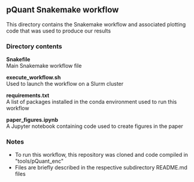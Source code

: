 ## pQuant Snakemake workflow 
This directory contains the Snakemake workflow and associated plotting code that was used to produce our results



### Directory contents
**Snakefile** </br>
Main Snakemake workflow file

**execute_workflow.sh** </br>
Used to launch the workflow on a Slurm cluster

**requirements.txt** </br>
A list of packages installed in the conda environment used to run this workflow

**paper_figures.ipynb** </br>
A Jupyter notebook containing code used to create figures in the paper

### Notes
- To run this workflow, this repository was cloned and code compiled in "tools/pQuant_enc"
- Files are briefly described in the respective subdirectory README.md files
